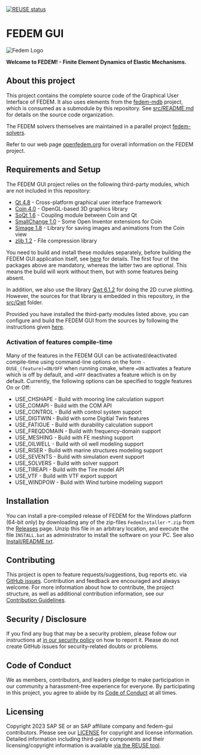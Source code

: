 <!---
  SPDX-FileCopyrightText: 2023 SAP SE

  SPDX-License-Identifier: Apache-2.0

  This file is part of FEDEM - https://openfedem.org
--->

[![REUSE status](https://api.reuse.software/badge/github.com/SAP/fedem-gui)](https://api.reuse.software/info/github.com/SAP/fedem-gui)

# FEDEM GUI

![Fedem Logo](https://github.com/SAP/fedem-foundation/blob/main/cfg/FedemLogo.png "Welcome to FEDEM")

**Welcome to FEDEM! - Finite Element Dynamics of Elastic Mechanisms.**

## About this project

This project contains the complete source code of
the Graphical User Interface of FEDEM. It also uses elements from
the [fedem-mdb](https://github.com/SAP/fedem-mdb) project,
which is consumed as a submodule by this repository.
See [src/README.md](src/README.md) for details on the source code organization.

The FEDEM solvers themselves are maintained in a parallel project
[fedem-solvers](https://github.com/SAP/fedem-solvers).

Refer to our web page [openfedem.org](https://openfedem.org/)
for overall information on the FEDEM project.

## Requirements and Setup

The FEDEM GUI project relies on the following third-party modules,
which are not included in this repository:

* [Qt 4.8](https://download.qt.io/archive/qt/4.8/) -
  Cross-platform graphical user interface framework
* [Coin 4.0](https://github.com/coin3d/coin) -
  OpenGL-based 3D graphics library
* [SoQt 1.6](https://github.com/coin3d/soqt) -
  Coupling module between Coin and Qt
* [SmallChange 1.0](https://github.com/coin3d/smallchange) -
  Some Open Inventor extensions for Coin
* [Simage 1.8](https://github.com/coin3d/simage) -
  Library for saving images and animations from the Coin view
* [zlib 1.2](https://zlib.net/) -
  File compression library

You need to build and install these modules separately,
before building the FEDEM GUI application itself,
see [here](BUILD.md#build-of-external-3rd-party-modules) for details.
The first four of the packages above are mandatory,
whereas the latter two are optional.
This means the build will work without them,
but with some features being absent.

In addition, we also use the library [Qwt 6.1.2](https://qwt.sourceforge.io/)
for doing the 2D curve plotting.
However, the sources for that library is embedded in this repository,
in the [src/Qwt](src/Qwt) folder.

Provided you have installed the third-party modules listed above,
you can configure and build the FEDEM GUI from the sources by following
the instructions given [here](BUILD.md#build-the-fedem-gui-application).

### Activation of features compile-time

Many of the features in the FEDEM GUI can be activated/deactivated compile-time
using command-line options on the form `-DUSE_(feature)=ON/OFF`
when running cmake, where `=ON` activates a feature which is off by default,
and `=OFF` deactivates a feature which is on by default.
Currently, the following options can be specified to toggle features On or Off:

* USE_CHSHAPE - Build with mooring line calculation support
* USE_COMAPI - Build with the COM API
* USE_CONTROL - Build with control system support
* USE_DIGTWIN - Build with some Digitial Twin features
* USE_FATIGUE - Build with durability calculation support
* USE_FREQDOMAIN - Build with frequency-domain support
* USE_MESHING - Build with FE meshing support
* USE_OILWELL - Build with oil well modeling support
* USE_RISER - Build with marine structures modeling support
* USE_SEVENTS - Build with simulation event support
* USE_SOLVERS - Build with solver support
* USE_TIREAPI - Build with the Tire model API
* USE_VTF - Build with VTF export support
* USE_WINDPOW - Build with Wind turbine modeling support

## Installation

You can install a pre-compiled release of FEDEM for the Windows platform
(64-bit only) by downloading any of the zip-files `FedemInstaller-*.zip`
from the [Releases](https://github.com/SAP/fedem-gui/releases) page.
Unzip this file in an arbitrary location, and execute the file `INSTALL.bat`
as administrator to install the software on your PC.
See also [Install/README.txt](Install/README.txt).

## Contributing

This project is open to feature requests/suggestions, bug reports etc. via [GitHub issues](https://github.com/SAP/fedem-gui/issues). Contribution and feedback are encouraged and always welcome. For more information about how to contribute, the project structure, as well as additional contribution information, see our [Contribution Guidelines](CONTRIBUTING.md).

## Security / Disclosure

If you find any bug that may be a security problem, please follow our instructions at [in our security policy](https://github.com/SAP/fedem-gui/security/policy) on how to report it. Please do not create GitHub issues for security-related doubts or problems.

## Code of Conduct

We as members, contributors, and leaders pledge to make participation in our community a harassment-free experience for everyone. By participating in this project, you agree to abide by its [Code of Conduct](https://github.com/SAP/.github/blob/main/CODE_OF_CONDUCT.md) at all times.

## Licensing

Copyright 2023 SAP SE or an SAP affiliate company and fedem-gui contributors. Please see our [LICENSE](LICENSE) for copyright and license information. Detailed information including third-party components and their licensing/copyright information is available [via the REUSE tool](https://api.reuse.software/info/github.com/SAP/fedem-gui).
